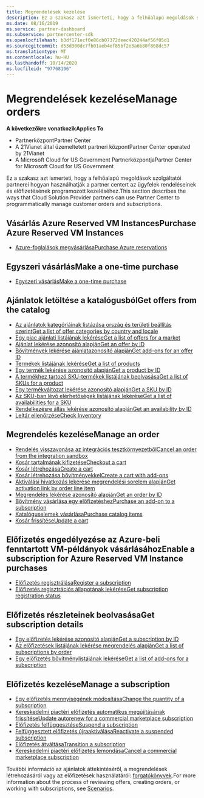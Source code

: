 ```yaml
---
title: Megrendelések kezelése
description: Ez a szakasz azt ismerteti, hogy a felhőalapú megoldások szolgáltatói partnerei hogyan használhatják a partner centert az ügyfelek rendeléseinek és előfizetésének programozott kezeléséhez.
ms.date: 08/16/2019
ms.service: partner-dashboard
ms.subservice: partnercenter-sdk
ms.openlocfilehash: b3df171ecf0e86cb07372deec420244af56f05d1
ms.sourcegitcommit: d53d300dc7fb01aeb4ef85bf2e3a6b80f868dc57
ms.translationtype: MT
ms.contentlocale: hu-HU
ms.lasthandoff: 10/14/2020
ms.locfileid: "97768196"
---
```

# <a name="manage-orders"></a><span data-ttu-id="47a5d-103">Megrendelések kezelése</span><span class="sxs-lookup"><span data-stu-id="47a5d-103">Manage orders</span></span>

<span data-ttu-id="47a5d-104">**A következőkre vonatkozik**</span><span class="sxs-lookup"><span data-stu-id="47a5d-104">**Applies To**</span></span>

- <span data-ttu-id="47a5d-105">Partnerközpont</span><span class="sxs-lookup"><span data-stu-id="47a5d-105">Partner Center</span></span>
- <span data-ttu-id="47a5d-106">A 21Vianet által üzemeltetett partneri központ</span><span class="sxs-lookup"><span data-stu-id="47a5d-106">Partner Center operated by 21Vianet</span></span>
- <span data-ttu-id="47a5d-107">A Microsoft Cloud for US Government Partnerközpontja</span><span class="sxs-lookup"><span data-stu-id="47a5d-107">Partner Center for Microsoft Cloud for US Government</span></span>

<span data-ttu-id="47a5d-108">Ez a szakasz azt ismerteti, hogy a felhőalapú megoldások szolgáltatói partnerei hogyan használhatják a partner centert az ügyfelek rendeléseinek és előfizetésének programozott kezeléséhez.</span><span class="sxs-lookup"><span data-stu-id="47a5d-108">This section describes the ways that Cloud Solution Provider partners can use Partner Center to programmatically manage customer orders and subscriptions.</span></span>

## <a name="purchase-azure-reserved-vm-instances"></a><span data-ttu-id="47a5d-109">Vásárlás Azure Reserved VM Instances</span><span class="sxs-lookup"><span data-stu-id="47a5d-109">Purchase Azure Reserved VM Instances</span></span>

- [<span data-ttu-id="47a5d-110">Azure-foglalások megvásárlása</span><span class="sxs-lookup"><span data-stu-id="47a5d-110">Purchase Azure reservations</span></span>](purchase-azure-reservations.md)

## <a name="make-a-one-time-purchase"></a><span data-ttu-id="47a5d-111">Egyszeri vásárlás</span><span class="sxs-lookup"><span data-stu-id="47a5d-111">Make a one-time purchase</span></span>

- [<span data-ttu-id="47a5d-112">Egyszeri vásárlás</span><span class="sxs-lookup"><span data-stu-id="47a5d-112">Make a one-time purchase</span></span>](make-a-one-time-purchase.md)

## <a name="get-offers-from-the-catalog"></a><span data-ttu-id="47a5d-113">Ajánlatok letöltése a katalógusból</span><span class="sxs-lookup"><span data-stu-id="47a5d-113">Get offers from the catalog</span></span>

- [<span data-ttu-id="47a5d-114">Az ajánlatok kategóriáinak listázása ország és területi beállítás szerint</span><span class="sxs-lookup"><span data-stu-id="47a5d-114">Get a list of offer categories by country and locale</span></span>](get-a-list-of-offer-categories-by-country-and-locale.md)
- [<span data-ttu-id="47a5d-115">Egy piac ajánlati listájának lekérése</span><span class="sxs-lookup"><span data-stu-id="47a5d-115">Get a list of offers for a market</span></span>](get-a-list-of-offers-for-a-market.md)
- [<span data-ttu-id="47a5d-116">Ajánlat lekérése azonosító alapján</span><span class="sxs-lookup"><span data-stu-id="47a5d-116">Get an offer by ID</span></span>](get-an-offer-by-id.md)
- [<span data-ttu-id="47a5d-117">Bővítmények lekérése ajánlatazonosító alapján</span><span class="sxs-lookup"><span data-stu-id="47a5d-117">Get add-ons for an offer ID</span></span>](get-addon-offers-by-offer-id.md)
- [<span data-ttu-id="47a5d-118">Termékek listájának lekérése</span><span class="sxs-lookup"><span data-stu-id="47a5d-118">Get a list of products</span></span>](get-a-list-of-products.md)
- [<span data-ttu-id="47a5d-119">Egy termék lekérése azonosító alapján</span><span class="sxs-lookup"><span data-stu-id="47a5d-119">Get a product by ID</span></span>](get-a-product-by-id.md)
- [<span data-ttu-id="47a5d-120">A termékhez tartozó SKU-termékek listájának beolvasása</span><span class="sxs-lookup"><span data-stu-id="47a5d-120">Get a list of SKUs for a product</span></span>](get-a-list-of-skus-for-a-product.md)
- [<span data-ttu-id="47a5d-121">Egy termékváltozat lekérése azonosító alapján</span><span class="sxs-lookup"><span data-stu-id="47a5d-121">Get a SKU by ID</span></span>](get-a-sku-by-id.md)
- [<span data-ttu-id="47a5d-122">Az SKU-ban lévő elérhetőségek listájának lekérése</span><span class="sxs-lookup"><span data-stu-id="47a5d-122">Get a list of availabilities for a SKU</span></span>](get-a-list-of-availabilities-for-a-sku.md)
- [<span data-ttu-id="47a5d-123">Rendelkezésre állás lekérése azonosító alapján</span><span class="sxs-lookup"><span data-stu-id="47a5d-123">Get an availability by ID</span></span>](get-an-availability-by-id.md)
- [<span data-ttu-id="47a5d-124">Leltár ellenőrzése</span><span class="sxs-lookup"><span data-stu-id="47a5d-124">Check Inventory</span></span>](check-inventory.md)

## <a name="manage-an-order"></a><span data-ttu-id="47a5d-125">Megrendelés kezelése</span><span class="sxs-lookup"><span data-stu-id="47a5d-125">Manage an order</span></span>

- [<span data-ttu-id="47a5d-126">Rendelés visszavonása az integrációs tesztkörnyezetből</span><span class="sxs-lookup"><span data-stu-id="47a5d-126">Cancel an order from the integration sandbox</span></span>](cancel-an-order-from-the-integration-sandbox.md)
- [<span data-ttu-id="47a5d-127">Kosár tartalmának kifizetése</span><span class="sxs-lookup"><span data-stu-id="47a5d-127">Checkout a cart</span></span>](checkout-a-cart.md)
- [<span data-ttu-id="47a5d-128">Kosár létrehozása</span><span class="sxs-lookup"><span data-stu-id="47a5d-128">Create a cart</span></span>](create-a-cart.md)
- [<span data-ttu-id="47a5d-129">Kosár létrehozása bővítményekkel</span><span class="sxs-lookup"><span data-stu-id="47a5d-129">Create a cart with add-ons</span></span>](create-a-cart-with-add-ons.md)
- [<span data-ttu-id="47a5d-130">Aktiválási hivatkozás lekérése megrendelési sorelem alapján</span><span class="sxs-lookup"><span data-stu-id="47a5d-130">Get activation link by order line item</span></span>](get-activation-link-by-order-line-item.md)
- [<span data-ttu-id="47a5d-131">Megrendelés lekérése azonosító alapján</span><span class="sxs-lookup"><span data-stu-id="47a5d-131">Get an order by ID</span></span>](get-an-order-by-id.md)
- [<span data-ttu-id="47a5d-132">Bővítmény vásárlása egy előfizetéshez</span><span class="sxs-lookup"><span data-stu-id="47a5d-132">Purchase an add-on to a subscription</span></span>](purchase-an-add-on-to-a-subscription.md)
- [<span data-ttu-id="47a5d-133">Katalóguselemek vásárlása</span><span class="sxs-lookup"><span data-stu-id="47a5d-133">Purchase catalog items</span></span>](purchase-catalog-items.md)
- [<span data-ttu-id="47a5d-134">Kosár frissítése</span><span class="sxs-lookup"><span data-stu-id="47a5d-134">Update a cart</span></span>](update-a-cart.md)

## <a name="enable-a-subscription-for-azure-reserved-vm-instance-purchases"></a><span data-ttu-id="47a5d-135">Előfizetés engedélyezése az Azure-beli fenntartott VM-példányok vásárlásához</span><span class="sxs-lookup"><span data-stu-id="47a5d-135">Enable a subscription for Azure Reserved VM Instance purchases</span></span>

- [<span data-ttu-id="47a5d-136">Előfizetés regisztrálása</span><span class="sxs-lookup"><span data-stu-id="47a5d-136">Register a subscription</span></span>](register-a-subscription.md)
- [<span data-ttu-id="47a5d-137">Előfizetés regisztrációs állapotának lekérése</span><span class="sxs-lookup"><span data-stu-id="47a5d-137">Get subscription registration status</span></span>](get-subscription-registration-status.md)

## <a name="get-subscription-details"></a><span data-ttu-id="47a5d-138">Előfizetés részleteinek beolvasása</span><span class="sxs-lookup"><span data-stu-id="47a5d-138">Get subscription details</span></span>

- [<span data-ttu-id="47a5d-139">Egy előfizetés lekérése azonosító alapján</span><span class="sxs-lookup"><span data-stu-id="47a5d-139">Get a subscription by ID</span></span>](get-a-subscription-by-id.md)
- [<span data-ttu-id="47a5d-140">Az előfizetések listájának lekérése megrendelés alapján</span><span class="sxs-lookup"><span data-stu-id="47a5d-140">Get a list of subscriptions by order</span></span>](get-a-list-of-subscriptions-by-order.md)
- [<span data-ttu-id="47a5d-141">Egy előfizetés bővítménylistájának lekérése</span><span class="sxs-lookup"><span data-stu-id="47a5d-141">Get a list of add-ons for a subscription</span></span>](get-a-list-of-add-ons-for-a-subscription.md)

## <a name="manage-a-subscription"></a><span data-ttu-id="47a5d-142">Előfizetés kezelése</span><span class="sxs-lookup"><span data-stu-id="47a5d-142">Manage a subscription</span></span>

- [<span data-ttu-id="47a5d-143">Egy előfizetés mennyiségének módosítása</span><span class="sxs-lookup"><span data-stu-id="47a5d-143">Change the quantity of a subscription</span></span>](change-the-quantity-of-a-subscription.md)
- [<span data-ttu-id="47a5d-144">Kereskedelmi piactéri előfizetés automatikus megújításának frissítése</span><span class="sxs-lookup"><span data-stu-id="47a5d-144">Update autorenew for a commercial marketplace subscription</span></span>](update-autorenew-for-an-azure-marketplace-subscription.md)
- [<span data-ttu-id="47a5d-145">Előfizetés felfüggesztése</span><span class="sxs-lookup"><span data-stu-id="47a5d-145">Suspend a subscription</span></span>](suspend-a-subscription.md)
- [<span data-ttu-id="47a5d-146">Felfüggesztett előfizetés újraaktiválása</span><span class="sxs-lookup"><span data-stu-id="47a5d-146">Reactivate a suspended subscription</span></span>](reactivate-a-suspended-a-subscription.md)
- [<span data-ttu-id="47a5d-147">Előfizetés átváltása</span><span class="sxs-lookup"><span data-stu-id="47a5d-147">Transition a subscription</span></span>](transition-a-subscription.md)
- [<span data-ttu-id="47a5d-148">Kereskedelmi piactéri előfizetés lemondása</span><span class="sxs-lookup"><span data-stu-id="47a5d-148">Cancel a commercial marketplace subscription</span></span>](cancel-an-azure-marketplace-subscription.md)

<span data-ttu-id="47a5d-149">További információ az ajánlatok áttekintéséről, a megrendelések létrehozásáról vagy az előfizetések használatáról: [forgatókönyvek](scenarios.md).</span><span class="sxs-lookup"><span data-stu-id="47a5d-149">For more information about the process of reviewing offers, creating orders, or working with subscriptions, see [Scenarios](scenarios.md).</span></span>
